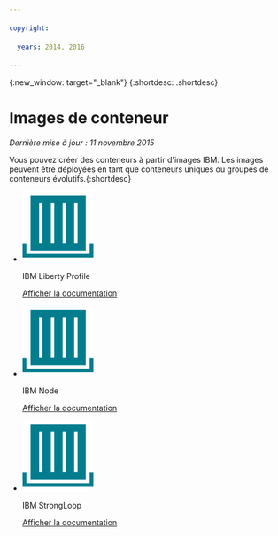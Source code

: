 ```yaml
---

copyright:

  years: 2014, 2016

---
```


{:new_window: target="_blank"}
{:shortdesc: .shortdesc}

# Images de conteneur
*Dernière mise à jour : 11 novembre 2015*

Vous pouvez créer des conteneurs à partir d'images IBM. Les images peuvent être déployées en tant que conteneurs uniques ou groupes de conteneurs évolutifs.{:shortdesc}

<ul class="runtimeIconList">
<li>
<p class="runtimeIcon"><img src="images/container-image_ibm.svg" alt="Images IBM" /></p>
<p class="runtimeTitle">IBM Liberty Profile</p>
<p class="runtimeLink"><a format="html" href="../images/docker_image_ibmliberty/ibmliberty_starter.html" scope="peer">Afficher la documentation</a></p>
</li>
<li>
<p class="runtimeIcon"><img src="images/container-image_ibm.svg" alt="Images IBM" /></p>
<p class="runtimeTitle">IBM Node</p>
<p class="runtimeLink"><a format="html" href="../images/docker_image_ibmnode/ibmnode_starter.html" scope="peer">Afficher la documentation</a></p>
</li>
<li>
<p class="runtimeIcon"><img src="images/container-image_ibm.svg" alt="Images IBM" /></p>
<p class="runtimeTitle">IBM StrongLoop</p>
<p class="runtimeLink"><a format="html" href="../images/ibmnode_strong_pm/ibmnode-strong-pm_starter.html" scope="peer">Afficher la documentation</a></p>
</li>
</ul>
